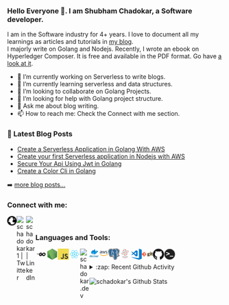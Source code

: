 ### Hello Everyone 👋. I am Shubham Chadokar, a Software developer.

I am in the Software industry for 4+ years. I love to document all my learnings as articles and tutorials in [my blog](https://schadokar.dev).  
I majorly write on Golang and Nodejs.
Recently, I wrote an ebook on Hyperledger Composer. It is free and available in the PDF format. Go have [a look at it](https://schadokar.dev/ebooks/).

- 🔭 I’m currently working on Serverless to write blogs.
- 🌱 I’m currently learning serverless and data structures.
- 👯 I’m looking to collaborate on Golang Projects.
- 🤔 I’m looking for help with Golang project structure.
- 💬 Ask me about blog writing.
- 📫 How to reach me: Check the Connect with me section.

### 📕 Latest Blog Posts

<!-- BLOG-POST-LIST:START -->

- [Create a Serverless Application in Golang With AWS](https://schadokar.dev/posts/create-a-serverless-application-in-golang-with-aws/)
- [Create your first Serverless application in Nodejs with AWS](https://schadokar.dev/posts/create-your-first-serverless-application/)
- [Secure Your Api Using Jwt in Golang](https://schadokar.dev/posts/secure-your-api-using-jwt-in-golang/)
- [Create a Color Cli in Golang](https://schadokar.dev/posts/create-a-color-cli-in-golang/)

➡️ [more blog posts...](https://schadokar.dev)

### Connect with me:

[<img align="left" alt="schadokar.dev" width="22px" src="https://raw.githubusercontent.com/iconic/open-iconic/master/svg/globe.svg" />][website]
[<img align="left" alt="schadokar1 | Twitter" width="22px" src="https://cdn.jsdelivr.net/npm/simple-icons@v3/icons/twitter.svg" />][twitter]
[<img align="left" alt="schadokar | LinkedIn" width="22px" src="https://cdn.jsdelivr.net/npm/simple-icons@v3/icons/linkedin.svg" />][linkedin]

<br />

### Languages and Tools:

[<img align="left" alt="Golang" width="26px" src="https://raw.githubusercontent.com/github/explore/80688e429a7d4ef2fca1e82350fe8e3517d3494d/topics/go/go.png" />][website]
[<img align="left" alt="Node.js" width="26px" src="https://raw.githubusercontent.com/github/explore/80688e429a7d4ef2fca1e82350fe8e3517d3494d/topics/nodejs/nodejs.png" />][website]
[<img align="left" alt="JavaScript" width="26px" src="https://raw.githubusercontent.com/github/explore/80688e429a7d4ef2fca1e82350fe8e3517d3494d/topics/javascript/javascript.png" />][website]
[<img align="left" alt="React" width="26px" src="https://raw.githubusercontent.com/github/explore/80688e429a7d4ef2fca1e82350fe8e3517d3494d/topics/react/react.png" />][website]
[<img align="left" alt="schadokar.dev" width="22px" src="https://simpleicons.org/icons/serverless.svg" />][website]
[<img align="left" alt="schadokar.dev" width="22px" src="https://raw.githubusercontent.com/github/explore/80688e429a7d4ef2fca1e82350fe8e3517d3494d/topics/docker/docker.png" />][website]
[<img align="left" alt="schadokar.dev" width="22px" src="https://raw.githubusercontent.com/github/explore/fbceb94436312b6dacde68d122a5b9c7d11f9524/topics/aws/aws.png" />][website]
[<img align="left" alt="postgresql" width="26px" src="https://raw.githubusercontent.com/github/explore/80688e429a7d4ef2fca1e82350fe8e3517d3494d/topics/postgresql/postgresql.png" />][website]
[<img align="left" alt="hlf" width="26px" src="https://github.com/schadokar/schadokar/blob/master/images/hyperledger_fabric.png" />][website]

[<img align="left" alt="Visual Studio Code" width="26px" src="https://raw.githubusercontent.com/github/explore/80688e429a7d4ef2fca1e82350fe8e3517d3494d/topics/visual-studio-code/visual-studio-code.png" />][website]
[<img align="left" alt="Git" width="26px" src="https://raw.githubusercontent.com/github/explore/80688e429a7d4ef2fca1e82350fe8e3517d3494d/topics/git/git.png" />][website]
[<img align="left" alt="GitHub" width="26px" src="https://raw.githubusercontent.com/github/explore/78df643247d429f6cc873026c0622819ad797942/topics/github/github.png" />][website]
[<img align="left" alt="Terminal" width="26px" src="https://raw.githubusercontent.com/github/explore/80688e429a7d4ef2fca1e82350fe8e3517d3494d/topics/terminal/terminal.png" />][website]

<br />
<br />

<details>
  <summary>:zap: Recent Github Activity</summary>
  
<!--START_SECTION:activity-->
1. ❗️ Opened issue [#78](https://github.com/kylemanna/docker-bitcoind/issues/78) in [kylemanna/docker-bitcoind](https://github.com/kylemanna/docker-bitcoind)
2. 🎉 Merged PR [#3](https://github.com/schadokar/coffee-hai/pull/3) in [schadokar/coffee-hai](https://github.com/schadokar/coffee-hai)
3. 🎉 Merged PR [#2](https://github.com/schadokar/coffee-hai/pull/2) in [schadokar/coffee-hai](https://github.com/schadokar/coffee-hai)
4. 🎉 Merged PR [#3](https://github.com/schadokar/docker-ethereum/pull/3) in [schadokar/docker-ethereum](https://github.com/schadokar/docker-ethereum)
<!--END_SECTION:activity-->
</details>

<br />

<img align="left" alt="schadokar's Github Stats" src="https://github-readme-stats.schadokar.vercel.app/api?username=schadokar&show_icons=true&hide_border=true" />

<br />
<br />
  
[website]: https://schadokar.dev
[twitter]: https://twitter.com/schadokar1
[linkedin]: https://linkedin.com/in/schadokar
